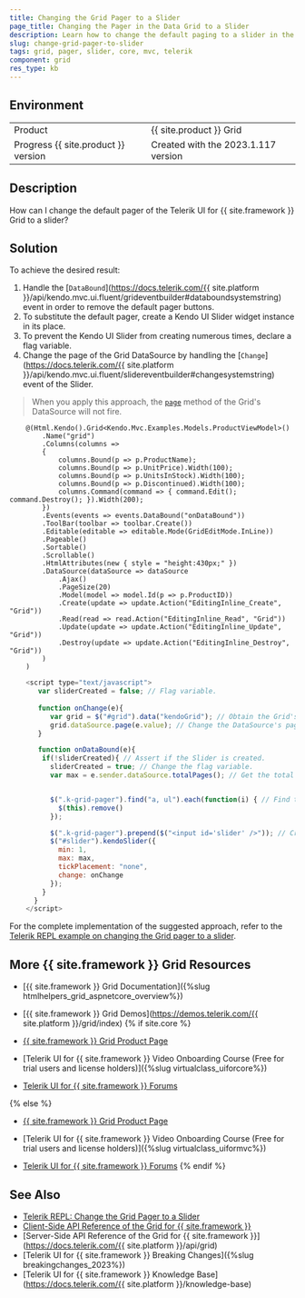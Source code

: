 ```yaml
---
title: Changing the Grid Pager to а Slider
page_title: Changing the Pager in the Data Grid to а Slider
description: Learn how to change the default paging to a slider in the Telerik UI for {{ site.framework }} Grid.
slug: change-grid-pager-to-slider
tags: grid, pager, slider, core, mvc, telerik
component: grid
res_type: kb
---
```


## Environment

<table>
 <tr>
  <td>Product</td>
  <td>{{ site.product }} Grid</td>
 </tr>
 <tr>
  <td>Progress {{ site.product }} version</td>
  <td>Created with the 2023.1.117 version</td>
 </tr>
</table>


## Description

How can I change the default pager of the Telerik UI for {{ site.framework }} Grid to a slider?


## Solution

To achieve the desired result:

1. Handle the [`DataBound`](https://docs.telerik.com/{{ site.platform }}/api/kendo.mvc.ui.fluent/grideventbuilder#databoundsystemstring) event in order to remove the default pager buttons.
1. To substitute the default pager, create a Kendo UI Slider widget instance in its place.
1. To prevent the Kendo UI Slider from creating numerous times, declare a flag variable.
1. Change the page of the Grid DataSource by handling the [`Change`](https://docs.telerik.com/{{ site.platform }}/api/kendo.mvc.ui.fluent/slidereventbuilder#changesystemstring) event of the Slider.

> When you apply this approach, the [`page`](https://docs.telerik.com/kendo-ui/api/javascript/data/datasource/methods/page) method of the Grid's DataSource will not fire.

```Index.cshtml
    @(Html.Kendo().Grid<Kendo.Mvc.Examples.Models.ProductViewModel>()
        .Name("grid")
        .Columns(columns =>
        {
            columns.Bound(p => p.ProductName);
            columns.Bound(p => p.UnitPrice).Width(100);
            columns.Bound(p => p.UnitsInStock).Width(100);
            columns.Bound(p => p.Discontinued).Width(100);
            columns.Command(command => { command.Edit(); command.Destroy(); }).Width(200);
        })
        .Events(events => events.DataBound("onDataBound"))
        .ToolBar(toolbar => toolbar.Create())
        .Editable(editable => editable.Mode(GridEditMode.InLine))
        .Pageable()
        .Sortable()
        .Scrollable()
        .HtmlAttributes(new { style = "height:430px;" })
        .DataSource(dataSource => dataSource
            .Ajax()
            .PageSize(20)
            .Model(model => model.Id(p => p.ProductID))
            .Create(update => update.Action("EditingInline_Create", "Grid"))
            .Read(read => read.Action("EditingInline_Read", "Grid"))
            .Update(update => update.Action("EditingInline_Update", "Grid"))
            .Destroy(update => update.Action("EditingInline_Destroy", "Grid"))
        )
    )
```

```Script.js
    <script type="text/javascript">
       var sliderCreated = false; // Flag variable.
    
       function onChange(e){
          var grid = $("#grid").data("kendoGrid"); // Obtain the Grid's reference.
          grid.dataSource.page(e.value); // Change the DataSource's page.
       }

       function onDataBound(e){
        if(!sliderCreated){ // Assert if the Slider is created.
          sliderCreated = true; // Change the flag variable.
          var max = e.sender.dataSource.totalPages(); // Get the total number of pages.


          $(".k-grid-pager").find("a, ul").each(function(i) { // Find the Grid's pager and remove it.
            $(this).remove()
          });

          $(".k-grid-pager").prepend($("<input id='slider' />")); // Create the Slider.
          $("#slider").kendoSlider({
            min: 1,
            max: max,
            tickPlacement: "none",
            change: onChange
          });
        }
      }
    </script>
```

For the complete implementation of the suggested approach, refer to the [Telerik REPL example on changing the Grid pager to a slider](https://netcorerepl.telerik.com/cnOGGPlA21RzEjkG12).

## More {{ site.framework }} Grid Resources

* [{{ site.framework }} Grid Documentation]({%slug htmlhelpers_grid_aspnetcore_overview%})

* [{{ site.framework }} Grid Demos](https://demos.telerik.com/{{ site.platform }}/grid/index)
{% if site.core %}
* [{{ site.framework }} Grid Product Page](https://www.telerik.com/aspnet-core-ui/grid)

* [Telerik UI for {{ site.framework }} Video Onboarding Course (Free for trial users and license holders)]({%slug virtualclass_uiforcore%})

* [Telerik UI for {{ site.framework }} Forums](https://www.telerik.com/forums/aspnet-core-ui)

{% else %}
* [{{ site.framework }} Grid Product Page](https://www.telerik.com/aspnet-mvc/grid)

* [Telerik UI for {{ site.framework }} Video Onboarding Course (Free for trial users and license holders)]({%slug virtualclass_uiformvc%})

* [Telerik UI for {{ site.framework }} Forums](https://www.telerik.com/forums/aspnet-mvc)
{% endif %}

## See Also

* [Telerik REPL: Change the Grid Pager to a Slider](https://netcorerepl.telerik.com/cnOGGPlA21RzEjkG12)
* [Client-Side API Reference of the Grid for {{ site.framework }}](https://docs.telerik.com/kendo-ui/api/javascript/ui/grid)
* [Server-Side API Reference of the Grid for {{ site.framework }}](https://docs.telerik.com/{{ site.platform }}/api/grid)
* [Telerik UI for {{ site.framework }} Breaking Changes]({%slug breakingchanges_2023%})
* [Telerik UI for {{ site.framework }} Knowledge Base](https://docs.telerik.com/{{ site.platform }}/knowledge-base)
